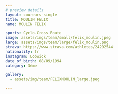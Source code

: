 ```yaml
---
# preview details
layout: coureurs-single
title: MOULIN FELIX
name: MOULIN FELIX

sports: Cyclo-Cross Route
image: assets/imgs/team/small/felix_moulin.jpeg
large: assets/imgs/team/large/felix_moulin.png
strava: https://www.strava.com/athletes/24292544
nationality: fr
instagram: Lobwick
date_of_birth: 08/09/1994
category: 3ème

gallery:
  - assets/img/team/FELIXMOULIN_large.jpeg

---
```


